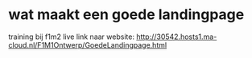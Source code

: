 # wat maakt een goede landingpage
training bij f1m2
live link naar website: http://30542.hosts1.ma-cloud.nl/F1M1Ontwerp/GoedeLandingpage.html
